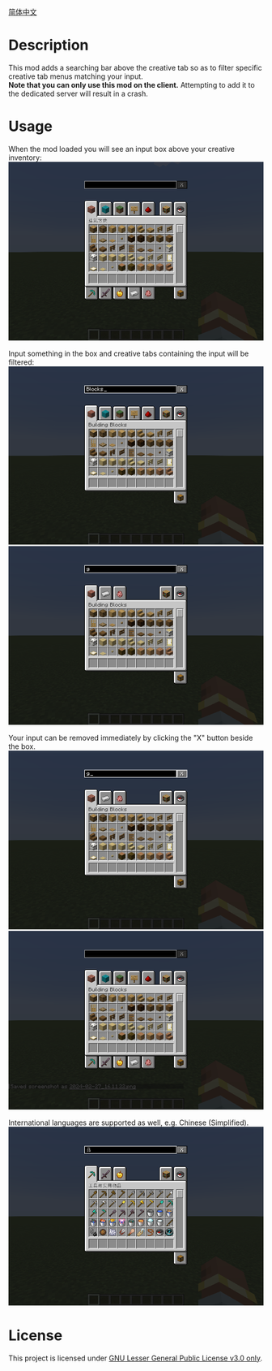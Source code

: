 [简体中文](README-zh.md)

# Description
This mod adds a searching bar above the creative tab so as to filter specific creative tab menus matching your input.<br>
**Note that you can only use this mod on the client.** Attempting to add it to the dedicated server will result in a crash.

# Usage
When the mod loaded you will see an input box above your creative inventory:
![Screenshot 1](docs/ss1.png)

Input something in the box and creative tabs containing the input will be filtered:
![Screenshot 2](docs/ss2.png)
![Screenshot 3](docs/ss3.png)

Your input can be removed immediately by clicking the "X" button beside the box.
![Screenshot 4](docs/ss4.png)
![Screenshot 5](docs/ss5.png)

International languages are supported as well, e.g. Chinese (Simplified).
![Screenshot 6](docs/ss6.png)

# License
This project is licensed under [GNU Lesser General Public License v3.0 only](https://spdx.org/licenses/LGPL-3.0-only.html).

